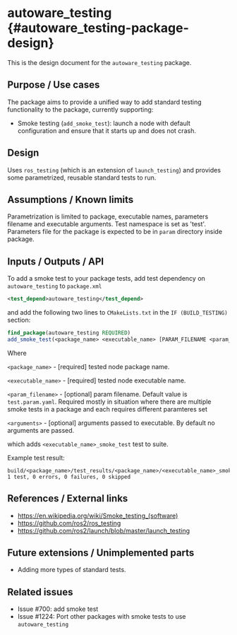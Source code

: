 # autoware_testing {#autoware_testing-package-design}

This is the design document for the `autoware_testing` package.

## Purpose / Use cases

The package aims to provide a unified way to add standard testing functionality to the package, currently supporting:

- Smoke testing (`add_smoke_test`): launch a node with default configuration and ensure that it starts up and does not crash.

## Design

Uses `ros_testing` (which is an extension of `launch_testing`) and provides some parametrized, reusable standard tests to run.

## Assumptions / Known limits

Parametrization is limited to package, executable names, parameters filename and executable arguments. Test namespace is set as 'test'.
Parameters file for the package is expected to be in `param` directory inside package.

## Inputs / Outputs / API

To add a smoke test to your package tests, add test dependency on `autoware_testing` to `package.xml`

```xml
<test_depend>autoware_testing</test_depend>
```

and add the following two lines to `CMakeLists.txt` in the `IF (BUILD_TESTING)` section:

```cmake
find_package(autoware_testing REQUIRED)
add_smoke_test(<package_name> <executable_name> [PARAM_FILENAME <param_filename>] [EXECUTABLE_ARGUMENTS <arguments>])
```

Where

`<package_name>` - [required] tested node package name.

`<executable_name>` - [required] tested node executable name.

`<param_filename>` - [optional] param filename. Default value is `test.param.yaml`. Required mostly in situation where there are multiple smoke tests in a package and each requires different paramteres set

`<arguments>` - [optional] arguments passed to executable. By default no arguments are passed.

which adds `<executable_name>_smoke_test` test to suite.

Example test result:

```text
build/<package_name>/test_results/<package_name>/<executable_name>_smoke_test.xunit.xml: 1 test, 0 errors, 0 failures, 0 skipped
```

## References / External links

- <https://en.wikipedia.org/wiki/Smoke_testing_(software)>
- <https://github.com/ros2/ros_testing>
- <https://github.com/ros2/launch/blob/master/launch_testing>

## Future extensions / Unimplemented parts

- Adding more types of standard tests.

## Related issues

- Issue #700: add smoke test
- Issue #1224: Port other packages with smoke tests to use `autoware_testing`
